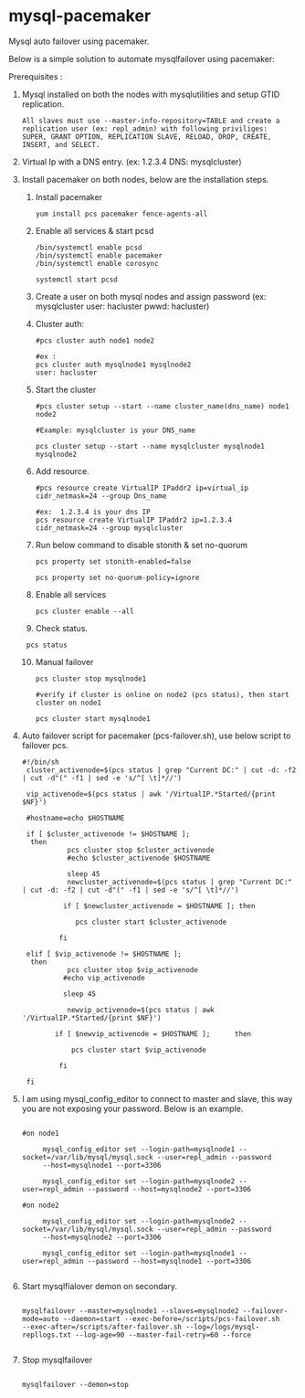 # mysql-pacemaker
Mysql auto failover using pacemaker.

Below is a simple solution to automate mysqlfailover using pacemaker:

Prerequisites :

1) Mysql installed on both the nodes with mysqlutilities and setup GTID replication.
       
       All slaves must use --master-info-repository=TABLE and create a replication user (ex: repl_admin) with following priviliges:
       SUPER, GRANT OPTION, REPLICATION SLAVE, RELOAD, DROP, CREATE, INSERT, and SELECT.
       

2) Virtual Ip with a DNS entry. (ex: 1.2.3.4 DNS: mysqlcluster)

2) Install pacemaker on both nodes, below are the installation steps.



    1)	Install pacemaker
        ```shell
        yum install pcs pacemaker fence-agents-all
        ```
    2)	Enable all services & start pcsd
        ```shell
        /bin/systemctl enable pcsd
        /bin/systemctl enable pacemaker
        /bin/systemctl enable corosync
        
        systemctl start pcsd
        ```   
    3)  Create a user on both mysql nodes and assign password
        (ex: mysqlcluster user: hacluster pwwd: hacluster)
        
    4)  Cluster auth:
        ```shell
        #pcs cluster auth node1 node2

        #ex :
        pcs cluster auth mysqlnode1 mysqlnode2
        user: hacluster
        ```
    5)  Start the cluster
        ```shell
        #pcs cluster setup --start --name cluster_name(dns_name) node1 node2

        #Example: mysqlcluster is your DNS_name

        pcs cluster setup --start --name mysqlcluster mysqlnode1 mysqlnode2
        ```
        
    6)  Add resource.
        ```shell
        #pcs resource create VirtualIP IPaddr2 ip=virtual_ip  cidr_netmask=24 --group Dns_name

        #ex:  1.2.3.4 is your dns IP
        pcs resource create VirtualIP IPaddr2 ip=1.2.3.4 cidr_netmask=24 --group mysqlcluster
        ```
        
    7) Run below command to disable stonith & set no-quorum
    
       ```shell
       pcs property set stonith-enabled=false

       pcs property set no-quorum-policy=ignore
       ```  
   
   8)  Enable all services 
       
       ```shell
       pcs cluster enable --all
       
       ```
       
   9)  Check status.
      ```shell
       pcs status
     ``` 
   10) Manual failover
       ```shell
       pcs cluster stop mysqlnode1
       
       #verify if cluster is online on node2 (pcs status), then start cluster on node1
       
       pcs cluster start mysqlnode1
       ```
      
      
4) Auto failover script for pacemaker (pcs-failover.sh), use below script to failover pcs.

   ```shell
   #!/bin/sh
    cluster_activenode=$(pcs status | grep "Current DC:" | cut -d: -f2 | cut -d"(" -f1 | sed -e 's/^[ \t]*//')

    vip_activenode=$(pcs status | awk '/VirtualIP.*Started/{print $NF}')

    #hostname=echo $HOSTNAME

    if [ $cluster_activenode != $HOSTNAME ];
     then
              pcs cluster stop $cluster_activenode
              #echo $cluster_activenode $HOSTNAME

              sleep 45
              newcluster_activenode=$(pcs status | grep "Current DC:" | cut -d: -f2 | cut -d"(" -f1 | sed -e 's/^[ \t]*//')

             if [ $newcluster_activenode = $HOSTNAME ]; then

                pcs cluster start $cluster_activenode

            fi

    elif [ $vip_activenode != $HOSTNAME ];
     then
              pcs cluster stop $vip_activenode
             #echo vip_activenode

             sleep 45

              newvip_activenode=$(pcs status | awk '/VirtualIP.*Started/{print $NF}')

           if [ $newvip_activenode = $HOSTNAME ];      then

               pcs cluster start $vip_activenode

            fi

    fi
   
   ```
       

5) I am using mysql_config_editor to connect to master and slave, this way you are not exposing your password.
   Below is an example.
   
   ```shell
   
   #on node1
        
        mysql_config_editor set --login-path=mysqlnode1 --socket=/var/lib/mysql/mysql.sock --user=repl_admin --password 
        --host=mysqlnode1 --port=3306
        
        mysql_config_editor set --login-path=mysqlnode2 --user=repl_admin --password --host=mysqlnode2 --port=3306
        
   #on node2 
        
        mysql_config_editor set --login-path=mysqlnode2 --socket=/var/lib/mysql/mysql.sock --user=repl_admin --password 
        --host=mysqlnode2 --port=3306
        
        mysql_config_editor set --login-path=mysqlnode1 --user=repl_admin --password --host=mysqlnode1 --port=3306
        
   ```
       

6) Start mysqlfialover demon on secondary.

   ```shell
   
   mysqlfailover --master=mysqlnode1 --slaves=mysqlnode2 --failover-mode=auto --daemon=start --exec-before=/scripts/pcs-failover.sh 
   --exec-after=/scripts/after-failover.sh --log=/logs/mysql-repllogs.txt --log-age=90 --master-fail-retry=60 --force
   
   
   ```

7) Stop mysqlfailover

   ```shell
   
   mysqlfailover --demon=stop
   
   ```

